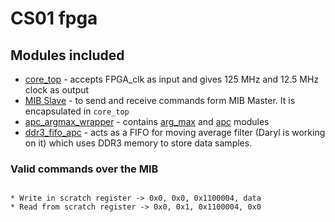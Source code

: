 # CS01 fpga

## Modules included

* [core_top](https://github.com/siglabsoss/higgs_sdr_rev2/tree/master/fpgas/common/modules) - accepts FPGA_clk as input and gives 125 MHz and 12.5 MHz clock as output
* [MIB Slave](https://github.com/siglabsoss/ip-library-core/tree/master/mib_bus) - to send and receive commands form MIB Master. It is encapsulated in `core_top`
* [apc_argmax_wrapper](https://github.com/siglabsoss/higgs_sdr_rev2/tree/master/fpgas/cs/cs01/hdl) - contains [arg_max](https://github.com/siglabsoss/ip-library-core/tree/master/argmax) and [apc](https://github.com/siglabsoss/ip-library-core/tree/master/apc) modules 
* [ddr3_fifo_apc](https://github.com/siglabsoss/ip-library-core/tree/master/DRAM_FIFO/ddr3_fifo_apc) - acts as a FIFO for moving average filter (Daryl is working on it) which uses DDR3 memory to store data samples.


### Valid commands over the MIB
```

* Write in scratch register -> 0x0, 0x0, 0x1100004, data
* Read from scratch register -> 0x0, 0x1, 0x1100004, 0x0
```